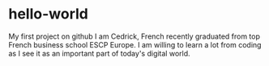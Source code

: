 # hello-world
My first project on github
I am Cedrick, French recently graduated from top French business school ESCP Europe. I am willing to learn a lot from coding as I see it as an important part of today's digital world. 

